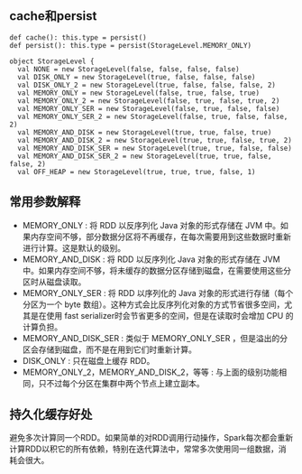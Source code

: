 ## cache和persist
```
def cache(): this.type = persist()
def persist(): this.type = persist(StorageLevel.MEMORY_ONLY)
​
object StorageLevel {
  val NONE = new StorageLevel(false, false, false, false)
  val DISK_ONLY = new StorageLevel(true, false, false, false)
  val DISK_ONLY_2 = new StorageLevel(true, false, false, false, 2)
  val MEMORY_ONLY = new StorageLevel(false, true, false, true)
  val MEMORY_ONLY_2 = new StorageLevel(false, true, false, true, 2)
  val MEMORY_ONLY_SER = new StorageLevel(false, true, false, false)
  val MEMORY_ONLY_SER_2 = new StorageLevel(false, true, false, false, 2)
  val MEMORY_AND_DISK = new StorageLevel(true, true, false, true)
  val MEMORY_AND_DISK_2 = new StorageLevel(true, true, false, true, 2)
  val MEMORY_AND_DISK_SER = new StorageLevel(true, true, false, false)
  val MEMORY_AND_DISK_SER_2 = new StorageLevel(true, true, false, false, 2)
  val OFF_HEAP = new StorageLevel(true, true, true, false, 1)
 ```

## 常用参数解释
- MEMORY_ONLY : 将 RDD 以反序列化 Java 对象的形式存储在 JVM 中。如果内存空间不够，部分数据分区将不再缓存，在每次需要用到这些数据时重新进行计算。这是默认的级别。
- MEMORY_AND_DISK : 将 RDD 以反序列化 Java 对象的形式存储在 JVM 中。如果内存空间不够，将未缓存的数据分区存储到磁盘，在需要使用这些分区时从磁盘读取。
- MEMORY_ONLY_SER : 将 RDD 以序列化的 Java 对象的形式进行存储（每个分区为一个 byte 数组）。这种方式会比反序列化对象的方式节省很多空间，尤其是在使用 fast serializer时会节省更多的空间，但是在读取时会增加 CPU 的计算负担。
- MEMORY_AND_DISK_SER : 类似于 MEMORY_ONLY_SER ，但是溢出的分区会存储到磁盘，而不是在用到它们时重新计算。
- DISK_ONLY : 只在磁盘上缓存 RDD。
- MEMORY_ONLY_2，MEMORY_AND_DISK_2，等等 : 与上面的级别功能相同，只不过每个分区在集群中两个节点上建立副本。

## 持久化缓存好处
避免多次计算同一个RDD。如果简单的对RDD调用行动操作，Spark每次都会重新计算RDD以积它的所有依赖，特别在迭代算法中，常常多次使用同一组数据，消耗会很大。
